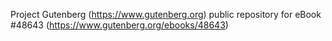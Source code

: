 Project Gutenberg (https://www.gutenberg.org) public repository for eBook #48643 (https://www.gutenberg.org/ebooks/48643)

